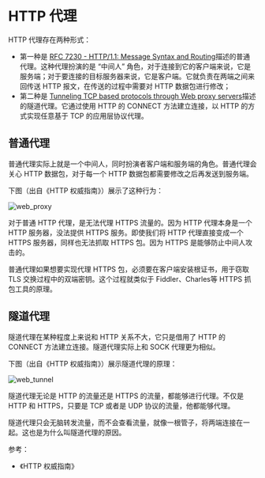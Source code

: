 # HTTP 代理

HTTP 代理存在两种形式：

- 第一种是 [RFC 7230 - HTTP/1.1: Message Syntax and Routing](http://tools.ietf.org/html/rfc7230)描述的普通代理。这种代理扮演的是 “中间人” 角色，对于连接到它的客户端来说，它是服务端；对于要连接的目标服务器来说，它是客户端。它就负责在两端之间来回传送 HTTP 报文，在传送的过程中需要对 HTTP 数据包进行修改；
- 第二种是 [Tunneling TCP based protocols through Web proxy servers](https://tools.ietf.org/html/draft-luotonen-web-proxy-tunneling-01)描述的隧道代理。它通过使用 HTTP 的 CONNECT 方法建立连接，以 HTTP 的方式实现任意基于 TCP 的应用层协议代理。

## 普通代理

普通代理实际上就是一个中间人，同时扮演者客户端和服务端的角色。普通代理会关心 HTTP 数据包，对于每一个 HTTP 数据包都需要修改之后再发送到服务端。

下图（出自《HTTP 权威指南》）展示了这种行为：

![web_proxy](http://blog-img-figure.oss-cn-chengdu.aliyuncs.com/img/2023/11/22/20231122-125032.webp)



对于普通 HTTP 代理，是无法代理 HTTPS 流量的。因为 HTTP 代理本身是一个 HTTP 服务器，没法提供 HTTPS 服务。即使我们将 HTTP 代理直接变成一个 HTTPS 服务器，同样也无法抓取 HTTPS 包。因为 HTTPS 是能够防止中间人攻击的。

普通代理如果想要实现代理 HTTPS 包，必须要在客户端安装根证书，用于窃取 TLS 交换过程中的双端密钥。这个过程就类似于 Fiddler、Charles等 HTTPS 抓包工具的原理。

## 隧道代理

隧道代理在某种程度上来说和 HTTP 关系不大，它只是借用了 HTTP 的 CONNECT 方法建立连接。隧道代理实际上和 SOCK 代理更为相似。

下图（出自《HTTP 权威指南》）展示隧道代理的原理：

![web_tunnel](http://blog-img-figure.oss-cn-chengdu.aliyuncs.com/img/web_tunnel.png.webp)

隧道代理无论是 HTTP 的流量还是 HTTPS 的流量，都能够进行代理。不仅是 HTTP 和 HTTPS，只要是 TCP 或者是 UDP 协议的流量，他都能够代理。

隧道代理只会无脑转发流量，而不会查看流量，就像一根管子，将两端连接在一起。这也是为什么叫隧道代理的原因。



参考：

- 《HTTP 权威指南》